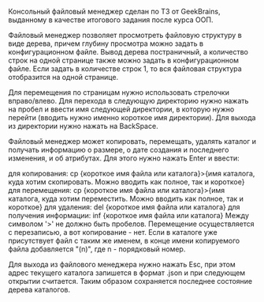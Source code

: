 Консольный файловый менеджер сделан по ТЗ от GeekBrains, выданному в качестве итогового задания после курса ООП.

Файловый менеджер позволяет просмотреть файловую структуру в виде дерева, причем глубину просмотра можно задать в конфигурационном файле. Вывод дерева постраничный, а количество строк на одной странице также можно задать в конфигурационном файле. Если задать в количестве строк 1, то вся файловая структура отобразится на одной странице.

Для перемещения по страницам нужно использовать стрелочки вправо/влево. Для перехода в следующую директорию нужно нажать на пробел и ввести имя следующей директории, в которую нужно перейти (вводить нужно именно короткое имя директории). Для выхода из директории нужно нажать на BackSpace.

Файловый менеджер может копировать, перемещать, удалять каталог и получать информацию о размере, о дате создания и последнего изменения, и об атрибутах. Для этого нужно нажать Enter и ввести:

для копирования: cp {короткое имя файла или каталога}>{имя каталога, куда хотим скопировать. Можно вводить как полное, так и короткое}
для перемещения: cp {короткое имя файла или каталога}>{имя каталога, куда хотим переместить. Можно вводить как полное, так и короткое}
для удаления: del {короткое имя файла или каталога}
для получения информации: inf {короткое имя файла или каталога}
Между символом '>' не должно быть пробелов. Перемещение осуществляется с перезаписью, а вот копирование - нет. Если в каталоге уже присутствует файл с таким же именем, в конце имени копируемого файла добавляется "(n)", где n - порядковый номер.

Для выхода из файлового менеджера нужно нажать Esc, при этом адрес текущего каталога запишется в формат .json и при следующем открытии считается. Таким образом сохраняется последнее состояние дерева каталогов.
